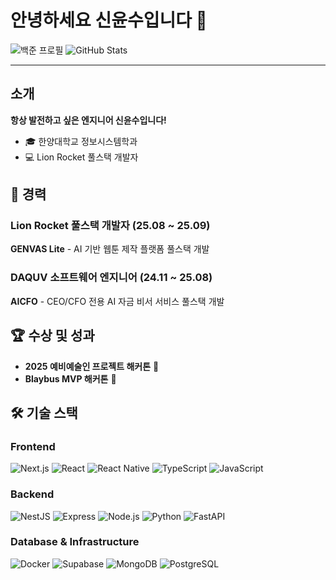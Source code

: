 # 안녕하세요 신윤수입니다 👋

![백준 프로필](http://mazassumnida.wtf/api/v2/generate_badge?boj=ys10)
![GitHub Stats](https://github-readme-stats.vercel.app/api/top-langs/?username=shin-yunsu&layout=compact&theme=transparent)

---

## 소개
**항상 발전하고 싶은 엔지니어 신윤수입니다!**

- 🎓 한양대학교 정보시스템학과
- 💻 Lion Rocket 풀스택 개발자

## 💼 경력

### Lion Rocket 풀스택 개발자 (25.08 ~ 25.09)
**GENVAS Lite** - AI 기반 웹툰 제작 플랫폼 풀스택 개발 

### DAQUV 소프트웨어 엔지니어 (24.11 ~ 25.08)
**AICFO** - CEO/CFO 전용 AI 자금 비서 서비스 풀스택 개발 

## 🏆 수상 및 성과

- **2025 예비예술인 프로젝트 <ArtTech for L.I.F.E> 해커톤** 🥇
- **Blaybus MVP 해커톤** 🥇

## 🛠️ 기술 스택

### Frontend
![Next.js](https://img.shields.io/badge/next.js-000000?style=for-the-badge&logo=next.js&logoColor=white)
![React](https://img.shields.io/badge/react-61DAFB?style=for-the-badge&logo=react&logoColor=black)
![React Native](https://img.shields.io/badge/react_native-61DAFB?style=for-the-badge&logo=react&logoColor=black)
![TypeScript](https://img.shields.io/badge/typescript-3178C6?style=for-the-badge&logo=typescript&logoColor=white)
![JavaScript](https://img.shields.io/badge/javascript-F7DF1E?style=for-the-badge&logo=javascript&logoColor=black)

### Backend
![NestJS](https://img.shields.io/badge/nest.js-E0234E?style=for-the-badge&logo=nestjs&logoColor=white)
![Express](https://img.shields.io/badge/express-000000?style=for-the-badge&logo=express&logoColor=white)
![Node.js](https://img.shields.io/badge/node.js-339933?style=for-the-badge&logo=node.js&logoColor=white)
![Python](https://img.shields.io/badge/python-3776AB?style=for-the-badge&logo=python&logoColor=white)
![FastAPI](https://img.shields.io/badge/fastapi-009688?style=for-the-badge&logo=fastapi&logoColor=white)

### Database & Infrastructure
![Docker](https://img.shields.io/badge/docker-2496ED?style=for-the-badge&logo=docker&logoColor=white)
![Supabase](https://img.shields.io/badge/supabase-3ECF8E?style=for-the-badge&logo=supabase&logoColor=white)
![MongoDB](https://img.shields.io/badge/mongodb-47A248?style=for-the-badge&logo=mongodb&logoColor=white)
![PostgreSQL](https://img.shields.io/badge/postgresql-4169E1?style=for-the-badge&logo=postgresql&logoColor=white)
